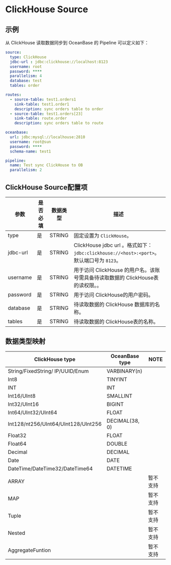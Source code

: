 # ClickHouse Source

## 示例

从 ClickHouse 读取数据同步到 OceanBase 的 Pipeline 可以定义如下：

```yaml
source:
  type: ClickHouse
  jdbc-url : jdbc:clickhouse://localhost:8123
  username: root
  password: ****
  parallelism: 4
  database: test
  tables: order

routes:
  - source-table: test1.orders1
    sink-table: test1.order1
    description: sync orders table to order
  - source-table: test1.orders[23]
    sink-table: route.order
    description: sync orders table to route

oceanbase:
  url: jdbc:mysql://localhouse:2810
  username: root@sun
  password: ****
  schema-name: test1

pipeline:
  name: Test sync ClickHouse to OB
  parallelism: 2
```

## ClickHouse Source配置项

|    参数    | 是否必填 |  数据类型  |                                     描述                                     |
|----------|------|--------|----------------------------------------------------------------------------|
| type     | 是    | STRING | 固定设置为 `ClickHouse`。                                                        |
| jdbc-url | 是    | STRING | ClickHouse jdbc url 。格式如下：`jdbc:clickhouse://<host>:<port>`。默认端口号为 `8123`。 |
| username | 是    | STRING | 用于访问 ClickHouse 的用户名。该账号需具备待读取数据的 ClickHouse表的读权限。。                        |
| password | 是    | STRING | 用于访问 ClickHouse的用户密码。                                                      |
| database | 是    | STRING | 待读取数据的 ClickHouse 数据库的名称。                                                  |
| tables   | 是    | STRING | 待读取数据的 ClickHouse表的名称。                                                     |

## 数据类型映射

|           ClickHouse type           | OceanBase type | NOTE |
|-------------------------------------|----------------|------|
| String/FixedString/ IP/UUID/Enum    | VARBINARY(n)   |      |
| Int8                                | TINYINT        |      |
| INT                                 | INT            |      |
| Int16/UInt8                         | SMALLINT       |      |
| Int32/UInt16                        | BIGINT         |      |
| Int64/UInt32/UInt64                 | FLOAT          |      |
| Int128/nt256/UInt64/UInt128/UInt256 | DECIMAL(38, 0) |      |
| Float32                             | FLOAT          |      |
| Float64                             | DOUBLE         |      |
| Decimal                             | DECIMAL        |      |
| Date                                | DATE           |      |
| DateTime/DateTime32/DateTime64      | DATETIME       |      |
| ARRAY                               |                | 暂不支持 |
| MAP                                 |                | 暂不支持 |
| Tuple                               |                | 暂不支持 |
| Nested                              |                | 暂不支持 |
| AggregateFuntion                    |                | 暂不支持 |

